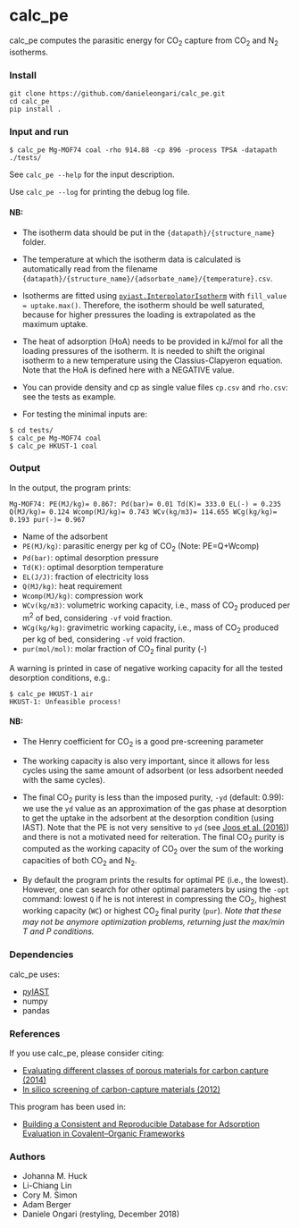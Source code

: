 # calc_pe

calc_pe computes the parasitic energy for CO<sub>2</sub> capture from CO<sub>2</sub> and N<sub>2</sub>  isotherms.

### Install
```
git clone https://github.com/danieleongari/calc_pe.git
cd calc_pe
pip install .
```

### Input and run

```
$ calc_pe Mg-MOF74 coal -rho 914.88 -cp 896 -process TPSA -datapath ./tests/
```

See `calc_pe --help` for the input description.

Use `calc_pe --log` for printing the debug log file.

#### NB:

* The isotherm data should be put in the `{datapath}/{structure_name}` folder.

* The temperature at which the isotherm data is calculated is automatically
read from the filename `{datapath}/{structure_name}/{adsorbate_name}/{temperature}.csv`.

* Isotherms are fitted using [`pyiast.InterpolatorIsotherm`](https://pyiast.readthedocs.io/en/latest/#interpolatorisotherm)
with `fill_value = uptake.max()`. Therefore, the isotherm should be well
saturated, because for higher pressures the loading is extrapolated as the
maximum uptake.

* The heat of adsorption (HoA) needs to be provided in kJ/mol for all the
loading pressures of the isotherm. It is needed to shift the original isotherm
to a new temperature using the Classius-Clapyeron equation. Note that the HoA
is defined here with a NEGATIVE value.

* You can provide density and cp as single value files `cp.csv` and `rho.csv`:
see the tests as example.

* For testing the minimal inputs are:
```
$ cd tests/
$ calc_pe Mg-MOF74 coal
$ calc_pe HKUST-1 coal
```

### Output

In the output, the program prints:

```
Mg-MOF74: PE(MJ/kg)= 0.867: Pd(bar)= 0.01 Td(K)= 333.0 EL(-) = 0.235 Q(MJ/kg)= 0.124 Wcomp(MJ/kg)= 0.743 WCv(kg/m3)= 114.655 WCg(kg/kg)= 0.193 pur(-)= 0.967
```

* Name of the adsorbent
* `PE(MJ/kg)`: parasitic energy per kg of CO<sub>2</sub> (Note: PE=Q+Wcomp)
* `Pd(bar)`: optimal desorption pressure
* `Td(K)`: optimal desorption temperature
* `EL(J/J)`: fraction of electricity loss
* `Q(MJ/kg)`: heat requirement
* `Wcomp(MJ/kg)`: compression work
* `WCv(kg/m3)`: volumetric working capacity, i.e.,
mass of CO<sub>2</sub> produced per m<sup>2</sup> of bed,
considering `-vf` void fraction.
* `WCg(kg/kg)`: gravimetric working capacity, i.e.,
mass of CO<sub>2</sub> produced per kg of bed,
considering `-vf` void fraction.
* `pur(mol/mol)`: molar fraction of CO<sub>2</sub> final purity (-)

A warning is printed in case of negative working capacity
for all the tested desorption conditions, e.g.:

```
$ calc_pe HKUST-1 air
HKUST-1: Unfeasible process!
```

#### NB:

* The Henry coefficient for CO<sub>2</sub> is a good pre-screening parameter

* The working capacity is also very important, since it allows for less cycles
using the same amount of adsorbent (or less adsorbent needed with the same
cycles).

* The final CO<sub>2</sub> purity is less than the imposed purity, `-yd`
(default: 0.99): we use the `yd` value as an approximation of the gas phase at
desorption to get the uptake in the adsorbent at the desorption condition
(using IAST). Note that the PE is not very sensitive to `yd`
(see [Joos et al. (2016)](http://doi.org/10.1039/c6fd00031b))
and there is not a motivated need for reiteration.
The final CO<sub>2</sub> purity is computed as the working capacity of
CO<sub>2</sub> over the sum of the working capacities of both CO<sub>2</sub>
and N<sub>2</sub>.

* By default the program prints the results for optimal PE (i.e., the lowest).
However, one can search for other optimal parameters by using the `-opt` command:
lowest `Q` if he is not interest in compressing the CO<sub>2</sub>,
highest working capacity (`WC`) or highest CO<sub>2</sub> final purity (`pur`).
*Note that these may not be anymore optimization problems, returning just
the max/min T and P conditions.*


### Dependencies

calc_pe uses:

* [pyIAST](https://github.com/CorySimon/pyIAST)
* numpy
* pandas

### References

If you use calc_pe, please consider citing:

* [Evaluating different classes of porous materials for carbon capture (2014)](http://doi.org/10.1039/C4EE02636E)
* [In silico screening of carbon-capture materials (2012)](http://dx.doi.org/10.1038/nmat3336)

This program has been used in:

* [Building a Consistent and Reproducible Database for Adsorption Evaluation in Covalent–Organic Frameworks](https://pubs.acs.org/doi/abs/10.1021/acscentsci.9b00619)

### Authors
* Johanna M. Huck
* Li-Chiang Lin
* Cory M. Simon
* Adam Berger
* Daniele Ongari (restyling, December 2018)

